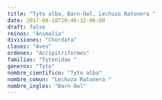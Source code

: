 ```yaml
---
title: "Tyto alba, Barn-Owl, Lechuza Ratonera "
date: 2017-08-18T20:46:32-06:00
draft: false
reinos: "Animalia"
divisiones: "Chordata"
clases: "Aves"
ordenes: "Accipitriformes"
familias: "Tytonidae "
generos: "Tyto"
nombre_cientifico: "Tyto alba"
nombre_comun: "Lechuza Ratonera "
nombre_ingles: "Barn-Owl"
---
```

